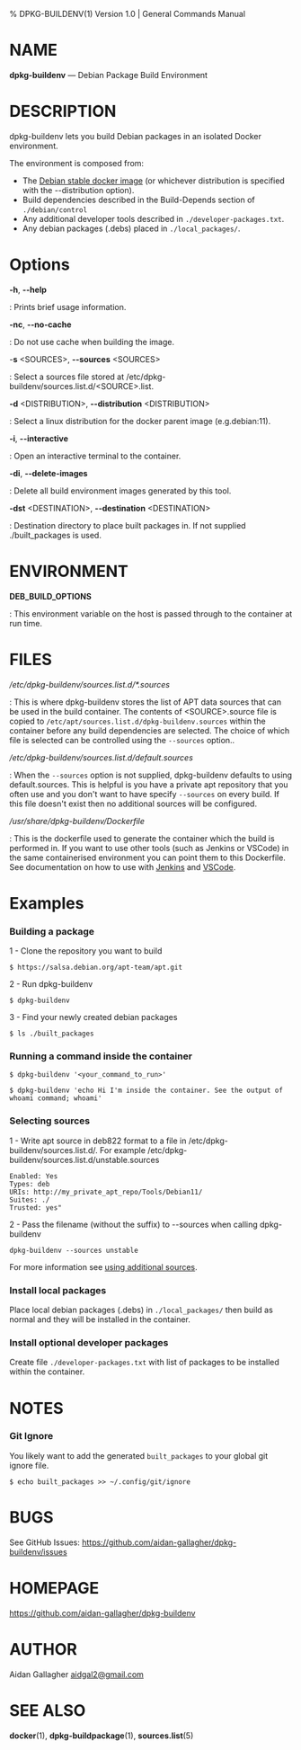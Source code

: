 % DPKG-BUILDENV(1) Version 1.0 | General Commands Manual 

# NAME

**dpkg-buildenv** — Debian Package Build Environment

# DESCRIPTION

dpkg-buildenv lets you build Debian packages in an isolated Docker environment.  

The environment is composed from:  
* The [Debian stable docker image](https://hub.docker.com/_/debian/) (or whichever distribution is specified with the --distribution option).  
* Build dependencies described in the Build-Depends section of ``./debian/control``  
* Any additional developer tools described in `./developer-packages.txt`.  
* Any debian packages (.debs) placed in `./local_packages/`.  

# Options

**-h**, **--help**

: Prints brief usage information.

**-nc**, **--no-cache**

: Do not use cache when building the image.

-**s** \<SOURCES\>, **--sources** \<SOURCES\>

: Select a sources file stored at /etc/dpkg-buildenv/sources.list.d/\<SOURCE\>.list.

**-d** \<DISTRIBUTION\>, **--distribution** \<DISTRIBUTION\>  

: Select a linux distribution for the docker parent image (e.g.debian:11).

**-i**, **--interactive**  

: Open an interactive terminal to the container.

**-di**, **--delete-images**  

: Delete all build environment images generated by this tool.

**-dst** \<DESTINATION\>, **--destination** \<DESTINATION\>

: Destination directory to place built packages in. If not supplied ./built_packages is used.

# ENVIRONMENT

**DEB_BUILD_OPTIONS**

: This environment variable on the host is passed through to the container at run time.

# FILES

_/etc/dpkg-buildenv/sources.list.d/*.sources_

: This is where dpkg-buildenv stores the list of APT data sources that can be used in the build container. The contents of \<SOURCE\>.source file is copied to `/etc/apt/sources.list.d/dpkg-buildenv.sources` within the container before any build dependencies are selected. The choice of which file is selected can be controlled using the `--sources` option..


_/etc/dpkg-buildenv/sources.list.d/default.sources_

: When the `--sources` option is not supplied, dpkg-buildenv defaults to using default.sources. This is helpful is you have a private apt repository that you often use and you don't want to have specify `--sources` on every build. If this file doesn't exist then no additional sources will be configured.

_/usr/share/dpkg-buildenv/Dockerfile_

: This is the dockerfile used to generate the container which the build is performed in. If you want to use other tools (such as Jenkins or VSCode) in the same containerised environment you can point them to this Dockerfile.
See documentation on how to use with [Jenkins](https://github.com/aidan-gallagher/dpkg-buildenv/blob/main/dpkg-buildenv/Documentation/using-with-jenkins.md) and [VSCode](https://github.com/aidan-gallagher/dpkg-buildenv/blob/main/dpkg-buildenv/Documentation/using-with-vscode.md).

# Examples
### Building a package
1 - Clone the repository you want to build
```
$ https://salsa.debian.org/apt-team/apt.git
```
2 - Run dpkg-buildenv
```
$ dpkg-buildenv
```
3 - Find your newly created debian packages
```
$ ls ./built_packages
```
### Running a command inside the container

```
$ dpkg-buildenv '<your_command_to_run>'
```
```
$ dpkg-buildenv 'echo Hi I'm inside the container. See the output of whoami command; whoami'
```
### Selecting sources
1 - Write apt source in deb822 format to a file in /etc/dpkg-buildenv/sources.list.d/. For example /etc/dpkg-buildenv/sources.list.d/unstable.sources
```
Enabled: Yes
Types: deb
URIs: http://my_private_apt_repo/Tools/Debian11/
Suites: ./
Trusted: yes"
```
2 - Pass the filename (without the suffix) to --sources when calling dpkg-buildenv
```
dpkg-buildenv --sources unstable
```
For more information see [using additional sources](https://github.com/aidan-gallagher/dpkg-buildenv/blob/main/dpkg-buildenv/Documentation/using-additional-sources.md).

### Install local packages
Place local debian packages (.debs) in `./local_packages/` then build as normal and they will be installed in the container.

### Install optional developer packages
Create file `./developer-packages.txt` with list of packages to be installed within the container.

# NOTES

### Git Ignore
You likely want to add the generated `built_packages` to your global git ignore file.
```
$ echo built_packages >> ~/.config/git/ignore
```

# BUGS

See GitHub Issues: https://github.com/aidan-gallagher/dpkg-buildenv/issues

# HOMEPAGE

https://github.com/aidan-gallagher/dpkg-buildenv

# AUTHOR

Aidan Gallagher <aidgal2@gmail.com>

# SEE ALSO

**docker**(1), **dpkg-buildpackage**(1), **sources.list**(5)

